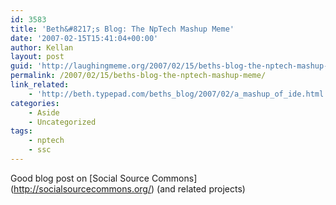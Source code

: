 ```yaml
---
id: 3583
title: 'Beth&#8217;s Blog: The NpTech Mashup Meme'
date: '2007-02-15T15:41:04+00:00'
author: Kellan
layout: post
guid: 'http://laughingmeme.org/2007/02/15/beths-blog-the-nptech-mashup-meme/'
permalink: /2007/02/15/beths-blog-the-nptech-mashup-meme/
link_related:
    - 'http://beth.typepad.com/beths_blog/2007/02/a_mashup_of_ide.html'
categories:
    - Aside
    - Uncategorized
tags:
    - nptech
    - ssc
---
```


Good blog post on \[Social Source Commons\](http://socialsourcecommons.org/) (and related projects)